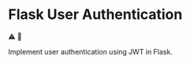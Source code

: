 # Flask User Authentication

:warning: :construction:

Implement user authentication using JWT in Flask.
